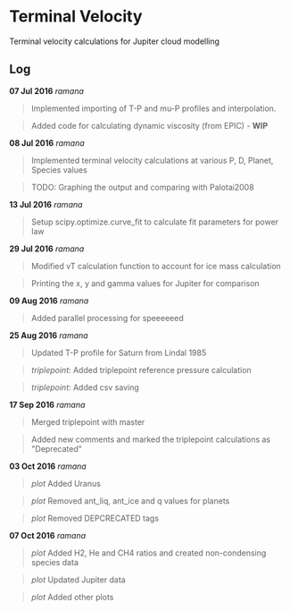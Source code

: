 # Terminal Velocity 
Terminal velocity calculations for Jupiter cloud modelling

## Log
**07 Jul 2016** *ramana*
> Implemented importing of T-P and mu-P profiles and interpolation. 

> Added code for calculating dynamic viscosity (from EPIC) - **WIP**

**08 Jul 2016** *ramana*
> Implemented terminal velocity calculations at various P, D, Planet, Species values

> TODO: Graphing the output and comparing with Palotai2008

**13 Jul 2016** *ramana*
> Setup scipy.optimize.curve_fit to calculate fit parameters for power law

**29 Jul 2016** *ramana*
> Modified vT calculation function to account for ice mass calculation

> Printing the x, y and gamma values for Jupiter for comparison

**09 Aug 2016** *ramana*
> Added parallel processing for speeeeeed 

**25 Aug 2016** *ramana*
> Updated T-P profile for Saturn from Lindal 1985

> *triplepoint*: Added triplepoint reference pressure calculation 

> *triplepoint*: Added csv saving

**17 Sep 2016** *ramana*
> Merged triplepoint with master

> Added new comments and marked the triplepoint calculations as "Deprecated"

**03 Oct 2016** *ramana*
> *plot* Added Uranus

> *plot* Removed ant_liq, ant_ice and q values for planets

> *plot* Removed DEPCRECATED tags


**07 Oct 2016** *ramana*
> *plot* Added H2, He and CH4 ratios and created non-condensing species data

> *plot* Updated Jupiter data

> *plot* Added other plots